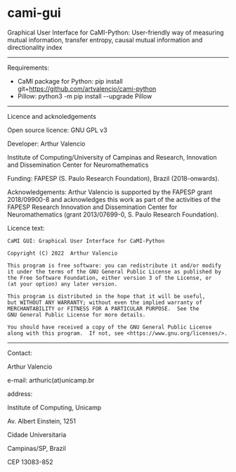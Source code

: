 # cami-gui
Graphical User Interface for CaMI-Python: User-friendly way of measuring mutual information, transfer entropy, causal mutual information and directionality index



------------------------------------------------------------------------------

Requirements:

- CaMI package for Python:  pip install git+https://github.com/artvalencio/cami-python
- Pillow: python3 -m pip install --upgrade Pillow

------------------------------------------------------------------------------

Licence and acknoledgements

Open source licence: GNU GPL v3

Developer: Arthur Valencio

Institute of Computing/University of Campinas and Research, Innovation and Dissemination Center for Neuromathematics

Funding: FAPESP (S. Paulo Research Foundation), Brazil (2018-onwards).

Acknowledgements: Arthur Valencio is supported by the FAPESP grant 2018/09900-8 and acknowledges this work as part of the activities of the FAPESP Research 	     Innovation and Dissemination Center for Neuromathematics (grant 2013/07699-0, S. Paulo Research Foundation).

Licence text:

    CaMI GUI: Graphical User Interface for CaMI-Python
    
    Copyright (C) 2022  Arthur Valencio

    This program is free software: you can redistribute it and/or modify
    it under the terms of the GNU General Public License as published by
    the Free Software Foundation, either version 3 of the License, or
    (at your option) any later version.

    This program is distributed in the hope that it will be useful,
    but WITHOUT ANY WARRANTY; without even the implied warranty of
    MERCHANTABILITY or FITNESS FOR A PARTICULAR PURPOSE.  See the
    GNU General Public License for more details.

    You should have received a copy of the GNU General Public License
    along with this program.  If not, see <https://www.gnu.org/licenses/>.

-----------------------------------------------------------------------------

Contact:

Arthur Valencio

e-mail: arthuric(at)unicamp.br

address:

Institute of Computing, Unicamp

Av. Albert Einstein, 1251

Cidade Universitaria

Campinas/SP, Brazil

CEP 13083-852 
